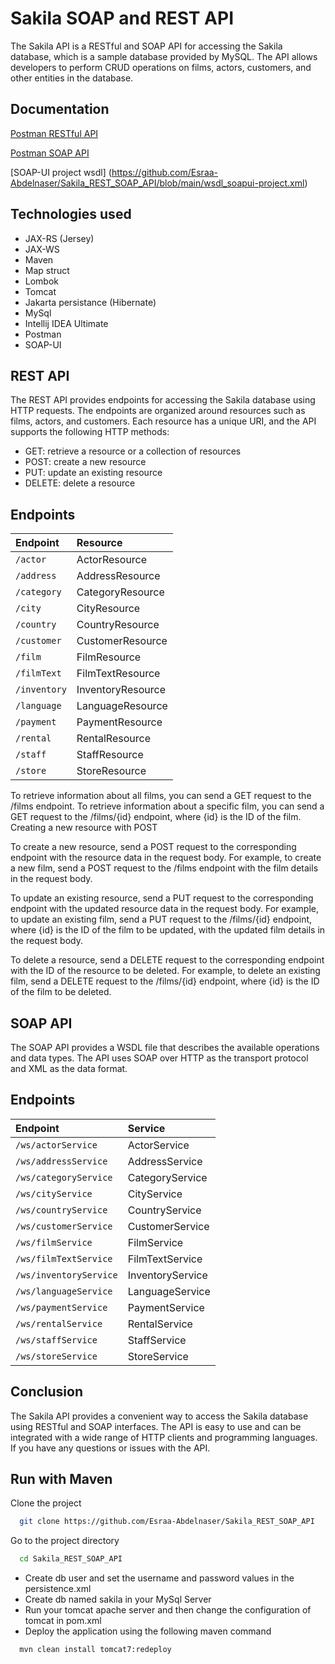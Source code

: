 # Sakila SOAP and REST API

The Sakila API is a RESTful and SOAP API for accessing the Sakila database, which is a sample database provided by
MySQL. The API allows developers to perform CRUD operations on films, actors, customers, and other entities in the
database.

## Documentation

[Postman RESTful API](https://documenter.getpostman.com/view/26735340/2s93Y2R1RN)

[Postman SOAP API](https://documenter.getpostman.com/view/26735340/2s93Y3uftt)

[SOAP-UI project wsdl] (https://github.com/Esraa-Abdelnaser/Sakila_REST_SOAP_API/blob/main/wsdl_soapui-project.xml)
## Technologies used

- JAX-RS (Jersey)
- JAX-WS
- Maven
- Map struct
- Lombok
- Tomcat
- Jakarta persistance (Hibernate)
- MySql
- Intellij IDEA Ultimate
- Postman
- SOAP-UI

## REST API

The REST API provides endpoints for accessing the Sakila database using HTTP requests. The endpoints are organized
around resources such as films, actors, and customers. Each resource has a unique URI, and the API supports the
following HTTP methods:

- GET: retrieve a resource or a collection of resources
- POST: create a new resource
- PUT: update an existing resource
- DELETE: delete a resource

## Endpoints

| Endpoint     | Resource          
|:-------------|:------------------ 
| `/actor`     | ActorResource     
| `/address`   | AddressResource   
| `/category`  | CategoryResource  
| `/city`      | CityResource      
| `/country`   | CountryResource   
| `/customer`  | CustomerResource  
| `/film`      | FilmResource      
| `/filmText`  | FilmTextResource  
| `/inventory` | InventoryResource 
| `/language`  | LanguageResource  
| `/payment`   | PaymentResource   
| `/rental`    | RentalResource    
| `/staff`     | StaffResource     
| `/store`     | StoreResource     

To retrieve information about all films, you can send a GET request to the /films endpoint. To retrieve information
about a specific film, you can send a GET request to the /films/{id} endpoint, where {id} is the ID of the film.
Creating a new resource with POST

To create a new resource, send a POST request to the corresponding endpoint with the resource data in the request body.
For example, to create a new film, send a POST request to the /films endpoint with the film details in the request body.

To update an existing resource, send a PUT request to the corresponding endpoint with the updated resource data in the
request body.
For example, to update an existing film, send a PUT request to the /films/{id} endpoint, where {id} is the ID of the
film to be updated, with the updated film details in the request body.

To delete a resource, send a DELETE request to the corresponding endpoint with the ID of the resource to be deleted.
For example, to delete an existing film, send a DELETE request to the /films/{id} endpoint, where {id} is the ID of the
film to be deleted.

## SOAP API

The SOAP API provides a WSDL file that describes the available operations and data types. The API uses SOAP over HTTP as
the transport protocol and XML as the data format.

## Endpoints

| Endpoint               | Service          
|:-----------------------|:----------------- 
| `/ws/actorService`     | ActorService     
| `/ws/addressService`   | AddressService   
| `/ws/categoryService`  | CategoryService  
| `/ws/cityService`      | CityService      
| `/ws/countryService`   | CountryService   
| `/ws/customerService`  | CustomerService  
| `/ws/filmService`      | FilmService      
| `/ws/filmTextService`  | FilmTextService  
| `/ws/inventoryService` | InventoryService 
| `/ws/languageService`  | LanguageService  
| `/ws/paymentService`   | PaymentService   
| `/ws/rentalService`    | RentalService    
| `/ws/staffService`     | StaffService     
| `/ws/storeService`     | StoreService     

## Conclusion

The Sakila API provides a convenient way to access the Sakila database using RESTful and SOAP interfaces. The API is
easy to use and can be integrated with a wide range of HTTP clients and programming languages. If you have any questions
or issues with the API.

## Run with Maven

Clone the project

```bash
  git clone https://github.com/Esraa-Abdelnaser/Sakila_REST_SOAP_API
```

Go to the project directory

```bash
  cd Sakila_REST_SOAP_API
```

- Create db user and set the username and password values in the persistence.xml
- Create db named sakila in your MySql Server
- Run your tomcat apache server and then change the configuration of tomcat in pom.xml
- Deploy the application using the following maven command

```
  mvn clean install tomcat7:redeploy
```
